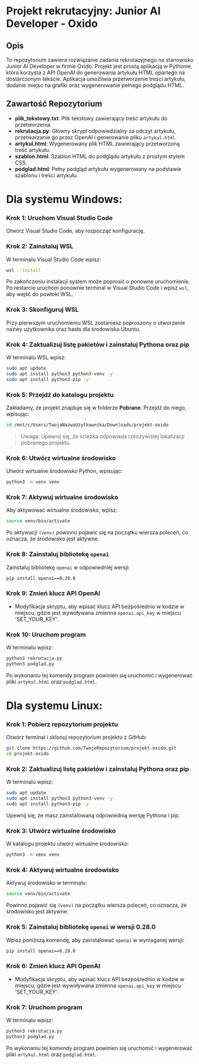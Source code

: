 
# Projekt rekrutacyjny: Junior AI Developer - Oxido

## Opis

To repozytorium zawiera rozwiązanie zadania rekrutacyjnego na stanowisko Junior AI Developer w firmie Oxido. Projekt jest prostą aplikacją w Pythonie, która korzysta z API OpenAI do generowania artykułu HTML opartego na dostarczonym tekście. Aplikacja umożliwia przetworzenie treści artykułu, dodanie miejsc na grafiki oraz wygenerowanie pełnego podglądu HTML.

## Zawartość Repozytorium

- **plik_tekstowy.txt**: Plik tekstowy zawierający treść artykułu do przetworzenia.
- **rekrutacja.py**: Główny skrypt odpowiedzialny za odczyt artykułu, przetwarzanie go przez OpenAI i generowanie pliku `artykul.html`.
- **artykul.html**: Wygenerowany plik HTML zawierający przetworzoną treść artykułu.
- **szablon.html**: Szablon HTML do podglądu artykułu z prostym stylem CSS.
- **podglad.html**: Pełny podgląd artykułu wygenerowany na podstawie szablonu i treści artykułu.

# Dla systemu Windows:

### Krok 1: Uruchom Visual Studio Code
Otwórz Visual Studio Code, aby rozpocząć konfigurację.

### Krok 2: Zainstaluj WSL
W terminalu Visual Studio Code wpisz:
```bash
wsl --install
```
Po zakończeniu instalacji system może poprosić o ponowne uruchomienie. Po restarcie uruchom ponownie terminal w Visual Studio Code i wpisz `wsl`, aby wejść do powłoki WSL.

### Krok 3: Skonfiguruj WSL
Przy pierwszym uruchomieniu WSL zostaniesz poproszony o utworzenie nazwy użytkownika oraz hasła dla środowiska Ubuntu.

### Krok 4: Zaktualizuj listę pakietów i zainstaluj Pythona oraz pip
W terminalu WSL wpisz:
```bash
sudo apt update
sudo apt install python3 python3-venv -y
sudo apt install python3-pip -y
```

### Krok 5: Przejdź do katalogu projektu
Zakładamy, że projekt znajduje się w folderze **Pobrane**. Przejdź do niego, wpisując:
```bash
cd /mnt/c/Users/TwojaNazwaUżytkownika/Downloads/projekt-oxido
```
> Uwaga: Upewnij się, że ścieżka odpowiada rzeczywistej lokalizacji pobranego projektu.

### Krok 6: Utwórz wirtualne środowisko
Utwórz wirtualne środowisko Python, wpisując:
```bash
python3 -m venv venv
```

### Krok 7: Aktywuj wirtualne środowisko
Aby aktywować wirtualne środowisko, wpisz:
```bash
source venv/bin/activate
```
Po aktywacji `(venv)` powinno pojawić się na początku wiersza poleceń, co oznacza, że środowisko jest aktywne.

### Krok 8: Zainstaluj bibliotekę `openai`
Zainstaluj bibliotekę `openai` w odpowiedniej wersji:
```bash
pip install openai==0.28.0
```

### Krok 9: Zmień klucz API OpenAI

- Modyfikacja skryptu, aby wpisać klucz API bezpośrednio w kodzie w miejscu, gdzie jest wywoływana zmienna `openai.api_key` w miejscu 'SET_YOUR_KEY'.

### Krok 10: Uruchom program
W terminalu wpisz:
```bash
python3 rekrutacja.py
python3 podglad.py
```
Po wykonaniu tej komendy program powinien się uruchomić i wygenerować pliki `artykul.html` oraz `podglad.html`.

# Dla systemu Linux:

### Krok 1: Pobierz repozytorium projektu
Otwórz terminal i sklonuj repozytorium projektu z GitHub:
```bash
git clone https://github.com/TwojeRepozytorium/projekt-oxido.git
cd projekt-oxido
```

### Krok 2: Zaktualizuj listę pakietów i zainstaluj Pythona oraz pip
W terminalu wpisz:
```bash
sudo apt update
sudo apt install python3 python3-venv -y
sudo apt install python3-pip -y
```
Upewnij się, że masz zainstalowaną odpowiednią wersję Pythona i pip.

### Krok 3: Utwórz wirtualne środowisko
W katalogu projektu utwórz wirtualne środowisko:
```bash
python3 -m venv venv
```

### Krok 4: Aktywuj wirtualne środowisko
Aktywuj środowisko w terminalu:
```bash
source venv/bin/activate
```
Powinno pojawić się `(venv)` na początku wiersza poleceń, co oznacza, że środowisko jest aktywne.

### Krok 5: Zainstaluj bibliotekę `openai` w wersji 0.28.0
Wpisz poniższą komendę, aby zainstalować `openai` w wymaganej wersji:
```bash
pip install openai==0.28.0
```

### Krok 6: Zmień klucz API OpenAI

- Modyfikacja skryptu, aby wpisać klucz API bezpośrednio w kodzie w miejscu, gdzie jest wywoływana zmienna `openai.api_key` w miejscu 'SET_YOUR_KEY'.

### Krok 7: Uruchom program
W terminalu wpisz:
```bash
python3 rekrutacja.py
python3 podglad.py
```
Po wykonaniu tej komendy program powinien się uruchomić i wygenerować pliki `artykul.html` oraz `podglad.html`.
